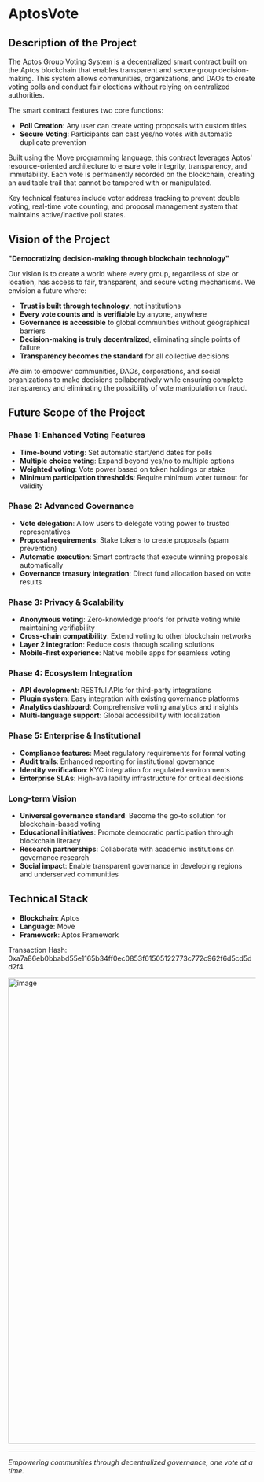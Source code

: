# AptosVote

## Description of the Project

The Aptos Group Voting System is a decentralized smart contract built on the Aptos blockchain that enables transparent and secure group decision-making. This system allows communities, organizations, and DAOs to create voting polls and conduct fair elections without relying on centralized authorities.

The smart contract features two core functions:
- **Poll Creation**: Any user can create voting proposals with custom titles
- **Secure Voting**: Participants can cast yes/no votes with automatic duplicate prevention

Built using the Move programming language, this contract leverages Aptos' resource-oriented architecture to ensure vote integrity, transparency, and immutability. Each vote is permanently recorded on the blockchain, creating an auditable trail that cannot be tampered with or manipulated.

Key technical features include voter address tracking to prevent double voting, real-time vote counting, and proposal management system that maintains active/inactive poll states.

## Vision of the Project

**"Democratizing decision-making through blockchain technology"**

Our vision is to create a world where every group, regardless of size or location, has access to fair, transparent, and secure voting mechanisms. We envision a future where:

- **Trust is built through technology**, not institutions
- **Every vote counts and is verifiable** by anyone, anywhere
- **Governance is accessible** to global communities without geographical barriers  
- **Decision-making is truly decentralized**, eliminating single points of failure
- **Transparency becomes the standard** for all collective decisions

We aim to empower communities, DAOs, corporations, and social organizations to make decisions collaboratively while ensuring complete transparency and eliminating the possibility of vote manipulation or fraud.

## Future Scope of the Project

### Phase 1: Enhanced Voting Features
- **Time-bound voting**: Set automatic start/end dates for polls
- **Multiple choice voting**: Expand beyond yes/no to multiple options
- **Weighted voting**: Vote power based on token holdings or stake
- **Minimum participation thresholds**: Require minimum voter turnout for validity

### Phase 2: Advanced Governance
- **Vote delegation**: Allow users to delegate voting power to trusted representatives
- **Proposal requirements**: Stake tokens to create proposals (spam prevention)
- **Automatic execution**: Smart contracts that execute winning proposals automatically
- **Governance treasury integration**: Direct fund allocation based on vote results

### Phase 3: Privacy & Scalability
- **Anonymous voting**: Zero-knowledge proofs for private voting while maintaining verifiability
- **Cross-chain compatibility**: Extend voting to other blockchain networks
- **Layer 2 integration**: Reduce costs through scaling solutions
- **Mobile-first experience**: Native mobile apps for seamless voting

### Phase 4: Ecosystem Integration
- **API development**: RESTful APIs for third-party integrations
- **Plugin system**: Easy integration with existing governance platforms
- **Analytics dashboard**: Comprehensive voting analytics and insights
- **Multi-language support**: Global accessibility with localization

### Phase 5: Enterprise & Institutional
- **Compliance features**: Meet regulatory requirements for formal voting
- **Audit trails**: Enhanced reporting for institutional governance
- **Identity verification**: KYC integration for regulated environments
- **Enterprise SLAs**: High-availability infrastructure for critical decisions

### Long-term Vision
- **Universal governance standard**: Become the go-to solution for blockchain-based voting
- **Educational initiatives**: Promote democratic participation through blockchain literacy
- **Research partnerships**: Collaborate with academic institutions on governance research
- **Social impact**: Enable transparent governance in developing regions and underserved communities


## Technical Stack
- **Blockchain**: Aptos
- **Language**: Move
- **Framework**: Aptos Framework


Transaction Hash: 0xa7a86eb0bbabd55e1165b34ff0ec0853f61505122773c772c962f6d5cd5dd2f4


<img width="1899" height="947" alt="image" src="https://github.com/user-attachments/assets/f6936778-f860-47e4-a52f-c7d6c683f8d8" />


---

*Empowering communities through decentralized governance, one vote at a time.*
